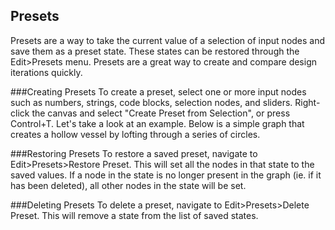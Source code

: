 ## Presets

Presets are a way to take the current value of a selection of input nodes and save them as a preset state. These states can be restored through the Edit>Presets menu. Presets are a great way to create and compare design iterations quickly.

###Creating Presets
To create a preset, select one or more input nodes such as numbers, strings, code blocks, selection nodes, and sliders. Right-click the canvas and select "Create Preset from Selection", or press Control+T. 
Let's take a look at an example. Below is a simple graph that creates a hollow vessel by lofting through a series of circles. 

###Restoring Presets
To restore a saved preset, navigate to Edit>Presets>Restore Preset. This will set all the nodes in that state to the saved values. If a node in the state is no longer present in the graph (ie. if it has been deleted), all other nodes in the state will be set.

###Deleting Presets
To delete a preset, navigate to Edit>Presets>Delete Preset. This will remove a state from the list of saved states.